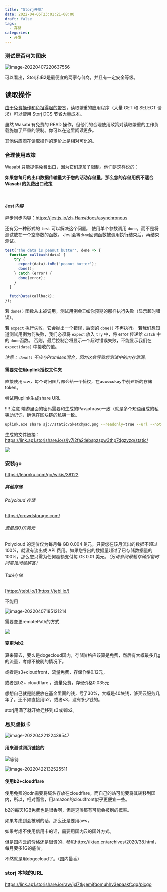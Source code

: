 ```yaml
---
title: "Storj开坑"
date: 2022-04-05T23:01:21+08:00
draft: false
tags:
  - 存储
categories:
  - 开发
---
```


### 测试是否可为图床

![image-20220407220637556](https://link.ap1.storjshare.io/raw/jxl7tkgemjfqomuhhv3epaakfcqq/picgo/picgo/2022/04/6db24d734a391c4ce20b2945899ef2e3.png)

可以看出，Storj和B2是最便宜的两家存储商，并且有一定安全等级。

## 读取操作

[由于免费操作和负担得起的带宽](https://www.storj.io/pricing)，读取繁重的应用程序（大量 GET 和 SELECT 请求）可以使用 Storj DCS 节省大量成本。

虽然 Wasabi 有免费的 READ 操作，但他们的合理使用政策对读取繁重的工作负载施加了严重的限制。你可以在这里阅读更多。

其他供应商在读取操作的定价上是相对可比的。

### 合理使用政策

Wasabi 只能提供免费出口，因为它们施加了限制。他们是这样说的：

**如果您每月的出口数据传输量大于您的活动存储量，那么您的存储用例不适合 Wasabi 的免费出口政策**

‍

#### Jest 内容

异步同步内容：https://jestjs.io/zh-Hans/docs/asynchronous

还有另一种形式的 `test` 可以解决这个问题。 使用单个参数调用 `done`，而不是将测试放在一个空参数的函数。 Jest会等`done`回调函数被调用执行结束后，再结束测试。

```js
test('the data is peanut butter', done => {
  function callback(data) {
    try {
      expect(data).toBe('peanut butter');
      done();
    } catch (error) {
      done(error);
    }
  }

  fetchData(callback);
});
```



若 `done()` 函数从未被调用，测试用例会正如你预期的那样执行失败（显示超时错误）。

若 `expect` 执行失败，它会抛出一个错误，后面的 `done()` 不再执行。 若我们想知道测试用例为何失败，我们必须将 `expect` 放入 `try` 中，将 error 传递给 `catch` 中的 `done`函数。 否则，最后控制台将显示一个超时错误失败，不能显示我们在 `expect(data)` 中接收的值。

*注意： `done()` 不应与Promises混合，因为这会导致您测试中的内存泄漏。*

#### 需要先使用uplink授权文件夹

直接使用raw，每个访问图片都会给一个授权，在accesskey中创建新的存储token。

尝试用uplink生成share URL



!!!! 注意 端游里面的密码需要和生成的Passphrase一致（就是多个短语组成的私钥助记词，确保在区块链的私钥一致。

```Bash
uplink.exe share sj://static/Sketchpad.png --readonly=true --url --not-after=none --base-url=https://link.ap1.storjshare.io --auth-service=https://auth.ap1.storjshare.io/
```

生成的文件链接： https://link.ap1.storjshare.io/s/jv7i2fa2debspzspw3thp7dgzvzq/static/

![](https://link.ap1.storjshare.io/raw/jv7i2fa2debspzspw3thp7dgzvzq/static/1920px-OpenWrt_Logo.svg.png)



### 安装go

https://learnku.com/go/wikis/38122



##### 其他存储

###### Polycloud 存储

https://crowdstorage.com/

###### 流量费0.01美元

Polycloud 的定价仅为每月每 GB 0.004 美元。只要您在该月流出的数据不超过 100%，就没有流出或 API 费用。如果您导出的数据量超过了已存储数据量的 100%，那么您只需为任何超额支付每 GB 0.01 美元。*（另请参阅最短存储保留时间常见问题解答）*

###### Tabi存储

 [https://tebi.io/](https://tebi.io/) 



不能用 

![image-20220407185121214](https://link.ap1.storjshare.io/raw/jxl7tkgemjfqomuhhv3epaakfcqq/picgo/picgo/2022/04/4c7bbb717f3dbfa9613a1f0576caf077.png)

需要变更remotePath的方式

![](https://link.ap1.storjshare.io/raw/jxl7tkgemjfqomuhhv3epaakfcqq/picgo/picgo/2022/04/ea6aee36fa8419f59b3679b6a9fe65e3.png)



#### 变更为b2

算来算去，要么是dogecloud国内，存储价格应该算是免费，然后有大概最多几g的流量，考虑不被刷的情况下。

或者是s3+cloudfront，流量免费，存储价格0.12元，

或者是b2+ cloudflare ，流量免费，存储价格0.035元

想想自己就是随便放在基金里面的钱，亏了30%，大概是40块钱，够买云服务几年了。还不如直接用b2，或者s3，没有多少钱的。

storj用满了就开始迁移到s3或者b2。

### 易贝虚拟卡

![image-20220422122439547](https://link.ap1.storjshare.io/raw/jxl7tkgemjfqomuhhv3epaakfcqq/picgo/picgo/2022/04/b3d229ef2ea2f9dff61819377a6efb81.webp)

#### 用来测试网页链接的



   ![等待](https://blog-fengidea-com.onrender.com/picture/2021/07/lADPDh0cQBQ9M-DNaq7NAsQ_708_27310.jpg) 

 ![image-20220422132525511](https://link.ap1.storjshare.io/raw/jxl7tkgemjfqomuhhv3epaakfcqq/picgo/picgo/2022/04/728c9ad0d71bf277f47fef7bf35b4dc2.webp)

#### 使用b2+cloudflare

使用免费的cdn需要将域名存放在cloudflare，而自己的站可能要将其转移到国内，所以，相对而言，用amazon的cloudfront似乎更便宜一些。

b2的每天1GB免费也是很香啊，但是这类都有可能会被刷的概率。

如果考虑到会被刷的话，那么还是要用aws，

如果考虑不使用信用卡的话，需要用国内云的国外方式。

但是国内云的价格还是很贵的，参见https://iktao.cn/archives/2020/38.html，每月要多1G的底价。

不然就是用dogecloud了。（国内最香）



### storj 本地的URL

https://link.ap1.storjshare.io/raw/jxl7tkgemjfqomuhhv3epaakfcqq/picgo

